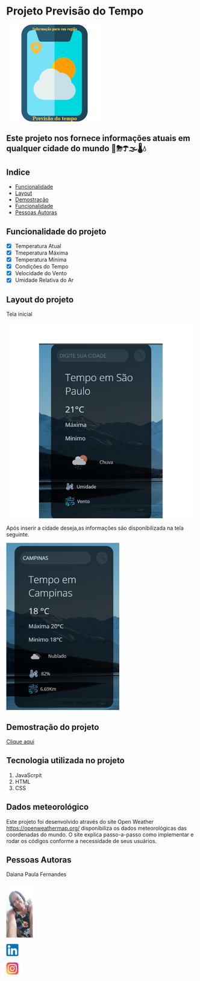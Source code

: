 # Projeto Previsão do Tempo 
![logo](logo1.png)

## Este projeto nos fornece informações atuais em qualquer cidade do mundo 🌝⛈☂🌫🌡💧

## Indice
* <a href="#funcionalide">Funcionalidade</a>
* <a href="#layout">Layout</a>
* <a href="#demostracao">Demostração</a>
* <a href="#funcionalidade">Funcionalidade</a>
* <a href="#autora">Pessoas Autoras</a>


## Funcionalidade do projeto
- [x] Temperatura Atual
- [x] Tmeperatura Máxima
- [x] Temperatura Mínima
- [x] Condições do Tempo
- [x] Velocidade do Vento
- [x] Umidade Relativa do Ar

## Layout do projeto
Tela inicial

![captura-de-tela](Captura%20de%20tela%201_resized%20(2).png)

Após inserir a cidade deseja,as informações são disponibilizada na tela seguinte.

![captur-de-tela](Captura%20de%20tela%202_resized.png)

## Demostração do projeto
[Clique aqui]( https://daian-d.github.io/previsao-do-tempo/)

## Tecnologia utilizada no projeto

1. JavaScrpit
2. HTML
3. CSS

## Dados meteorológico

Este projeto foi desenvolvido através do site Open Weather https://openweathermap.org/    disponibiliza os dados meteorológicas das coordenadas do mundo.
O site explica passo-a-passo como implementar e rodar os códigos conforme a necessidade de seus usuários.

## Pessoas Autoras
Daiana Paula Fernandes

<img src="20210205_164021%20(1).jpg" alt="Foto daiana" width="70">



[![Ícone do linkedin](linkedin.png)](https://www.linkedin.com/in/daianafernandespaula/)

[![Ícone do Instagram](instagram.png)](https://www.instagram.com/dayana.fernandes.378/)















